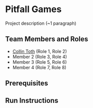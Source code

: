# Pitfall Games

Project description (~1 paragraph)

## Team Members and Roles

* [Collin Toth](https://github.com/CollinToth/CIS350-HW2-Toth) (Role 1, Role 2)
* Member 2 (Role 3, Role 4)
* Member 3 (Role 5, Role 6)
* Member 4 (Role 7, Role 8)

## Prerequisites

## Run Instructions
